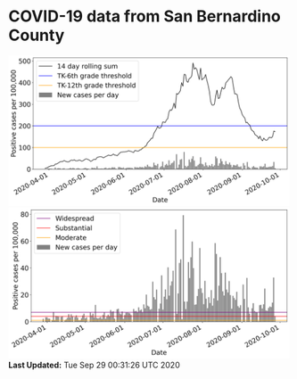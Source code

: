 # COVID-19 data from San Bernardino County
![image1](plots/graph.png)
![image2](plots/classification.png)
**Last Updated:** Tue Sep 29 00:31:26 UTC 2020